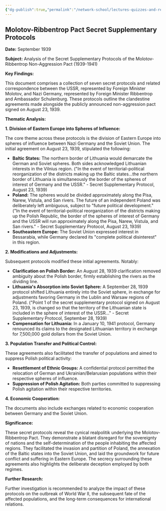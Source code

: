 ```yaml
---
{"dg-publish":true,"permalink":"/network-school/lectures-quizzes-and-references/briefs-timelines-and-study-guides/russian-history/russian-history-ii/russian-history-ii-molotov-ribbentrop-pact-brief/"}
---
```





## Molotov-Ribbentrop Pact Secret Supplementary Protocols

**Date:** September 1939

**Subject:** Analysis of the Secret Supplementary Protocols of the Molotov-Ribbentrop Non-Aggression Pact (1939-1941)

**Key Findings:**

This document comprises a collection of seven secret protocols and related correspondence between the USSR, represented by Foreign Minister Molotov, and Nazi Germany, represented by Foreign Minister Ribbentrop and Ambassador Schulenburg. These protocols outline the clandestine agreements made alongside the publicly announced non-aggression pact signed on August 23, 1939.

**Thematic Analysis:**

**1. Division of Eastern Europe into Spheres of Influence:**

The core theme across these protocols is the division of Eastern Europe into spheres of influence between Nazi Germany and the Soviet Union. The initial agreement on August 23, 1939, stipulated the following:

- **Baltic States:** The northern border of Lithuania would demarcate the German and Soviet spheres. Both sides acknowledged Lithuanian interests in the Vilnius region. ("In the event of territorial-political reorganization of the districts making up the Baltic states...the northern border of Lithuania is simultaneously the border of the spheres of interest of Germany and the USSR." - Secret Supplementary Protocol, August 23, 1939)
- **Poland:** The spheres would be divided approximately along the Pisa, Narew, Vistula, and San rivers. The future of an independent Poland was deliberately left ambiguous, subject to "future political development." ("In the event of territorial-political reorganization of the districts making up the Polish Republic, the border of the spheres of interest of Germany and the USSR will run approximately along the Pisa, Narew, Vistula, and San rivers." - Secret Supplementary Protocol, August 23, 1939)
- **Southeastern Europe:** The Soviet Union expressed interest in Bessarabia, while Germany declared its "complete political disinterest" in this region.

**2. Modifications and Adjustments:**

Subsequent protocols modified these initial agreements. Notably:

- **Clarification on Polish Border:** An August 28, 1939 clarification removed ambiguity about the Polish border, firmly establishing the rivers as the dividing line.
- **Lithuania's Absorption into Soviet Sphere:** A September 28, 1939 protocol shifted Lithuania entirely into the Soviet sphere, in exchange for adjustments favoring Germany in the Lublin and Warsaw regions of Poland. ("Point 1 of the secret supplementary protocol signed on August 23, 1939, is changed so that the territory of the Lithuanian state is included in the sphere of interest of the USSR..." - Secret Supplementary Protocol, September 28, 1939)
- **Compensation for Lithuania:** In a January 10, 1941 protocol, Germany renounced its claims to the designated Lithuanian territory in exchange for 7,500,000 gold dollars from the Soviet Union.

**3. Population Transfer and Political Control:**

These agreements also facilitated the transfer of populations and aimed to suppress Polish political activity:

- **Resettlement of Ethnic Groups:** A confidential protocol permitted the relocation of German and Ukrainian/Belarusian populations within their respective spheres of influence.
- **Suppression of Polish Agitation:** Both parties committed to suppressing Polish agitation within their respective territories.

**4. Economic Cooperation:**

The documents also include exchanges related to economic cooperation between Germany and the Soviet Union.

**Significance:**

These secret protocols reveal the cynical realpolitik underlying the Molotov-Ribbentrop Pact. They demonstrate a blatant disregard for the sovereignty of nations and the self-determination of the people inhabiting the affected regions. They facilitated the invasion and partition of Poland, the annexation of the Baltic states into the Soviet Union, and laid the groundwork for future conflict and suffering in Eastern Europe. The secrecy surrounding these agreements also highlights the deliberate deception employed by both regimes.

**Further Research:**

Further investigation is recommended to analyze the impact of these protocols on the outbreak of World War II, the subsequent fate of the affected populations, and the long-term consequences for international relations.